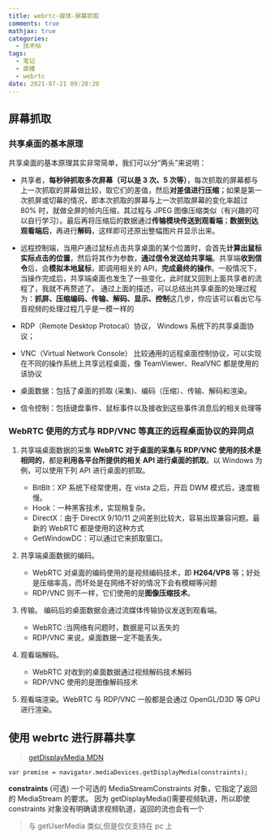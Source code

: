```yaml
---
title: webrtc-媒体-屏幕抓取
comments: true
mathjax: true
categories:
  - 技术帖
tags:
  - 笔记
  - 直播
  - webrtc
date: 2021-07-21 09:20:20
---
```

## 屏幕抓取

### 共享桌面的基本原理

共享桌面的基本原理其实非常简单，我们可以分“两头”来说明：

- 共享者，**每秒钟抓取多次屏幕（可以是 3 次、5 次等）**，每次抓取的屏幕都与上一次抓取的屏幕做比较，取它们的差值，然后**对差值进行压缩**；如果是第一次抓屏或切幕的情况，即本次抓取的屏幕与上一次抓取屏幕的变化率超过 80% 时，就做全屏的帧内压缩，其过程与 JPEG 图像压缩类似（有兴趣的可以自行学习）。最后再将压缩后的数据通过**传输模块传送到观看端**；**数据到达观看端后**，再进行**解码**，这样即可还原出整幅图片并显示出来。
- 远程控制端，当用户通过鼠标点击共享桌面的某个位置时，会首先**计算出鼠标实际点击的位置**，然后将其作为参数，**通过信令发送给共享端**。共享端**收到信令**后，会**模拟本地鼠标**，即调用相关的 API，**完成最终的操作**。一般情况下，当操作完成后，共享端桌面也发生了一些变化，此时就又回到上面共享者的流程了，我就不再赘述了。
  通过上面的描述，可以总结出共享桌面的处理过程为：**抓屏、压缩编码、传输、解码、显示、控制**这几步，你应该可以看出它与音视频的处理过程几乎是一模一样的

- RDP（Remote Desktop Protocal）协议， Windows 系统下的共享桌面协议；
- VNC（Virtual Network Console） 比较通用的远程桌面控制协议，可以实现在不同的操作系统上共享远程桌面，像 TeamViewer、RealVNC 都是使用的该协议

- 桌面数据：包括了桌面的抓取 (采集)、编码（压缩）、传输、解码和渲染。
- 信令控制：包括键盘事件、鼠标事件以及接收到这些事件消息后的相关处理等

### WebRTC 使用的方式与 RDP/VNC 等真正的远程桌面协议的异同点

1. 共享端桌面数据的采集
   **WebRTC 对于桌面的采集与 RDP/VNC 使用的技术是相同的**，都是**利用各平台所提供的相关 API 进行桌面的抓取**。以 Windows 为例，可以使用下列 API 进行桌面的抓取。

   - BitBlt：XP 系统下经常使用，在 vista 之后，开启 DWM 模式后，速度极慢。
   - Hook：一种黑客技术，实现稍复杂。
   - DirectX：由于 DirectX 9/10/11 之间差别比较大，容易出现兼容问题。最新的 WebRTC 都是使用的这种方式
   - GetWindowDC：可以通过它来抓取窗口。

2. 共享端桌面数据的编码。

   - WebRTC 对桌面的编码使用的是视频编码技术，即 **H264/VP8** 等；好处是压缩率高，而坏处是在网络不好的情况下会有模糊等问题
   - RDP/VNC 则不一样，它们使用的是**图像压缩技术**。

3. 传输。
   编码后的桌面数据会通过流媒体传输协议发送到观看端。

   - WebRTC :当网络有问题时，数据是可以丢失的
   - RDP/VNC 来说，桌面数据一定不能丢失。

4. 观看端解码。

   - WebRTC 对收到的桌面数据通过视频解码技术解码
   - RDP/VNC 使用的是图像解码技术

5. 观看端渲染。WebRTC 与 RDP/VNC 一般都是会通过 OpenGL/D3D 等 GPU 进行渲染。

## 使用 webrtc 进行屏幕共享

> [getDisplayMedia MDN](https://developer.mozilla.org/zh-CN/docs/Web/API/MediaDevices/getDisplayMedia)

`var promise = navigator.mediaDevices.getDisplayMedia(constraints);`

**constraints** (可选)
一个可选的 MediaStreamConstraints 对象，它指定了返回的 MediaStream 的要求。 因为 getDisplayMedia()需要视频轨道，所以即使 constraints 对象没有明确请求视频轨道，返回的流也会有一个

> 与 getUserMedia 类似,但是仅仅支持在 pc 上
